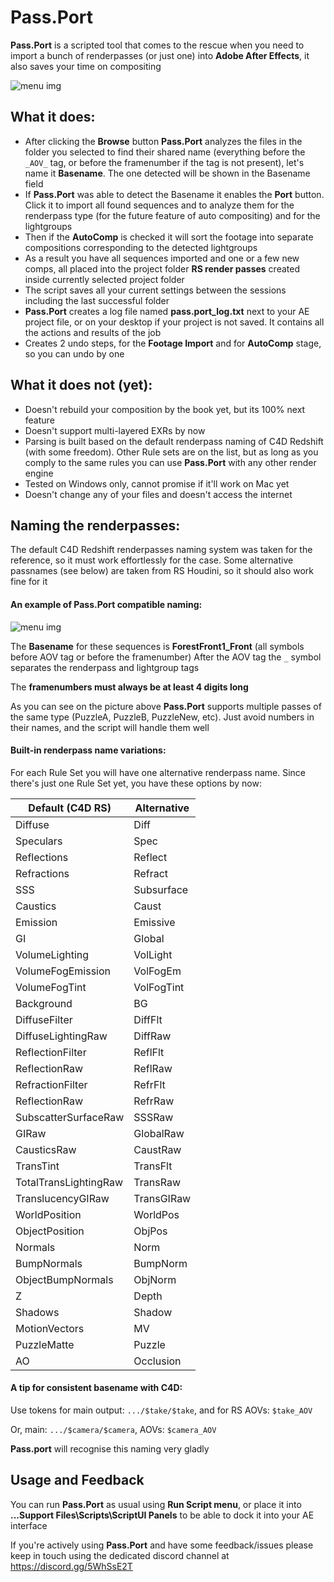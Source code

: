 # Pass.Port
**Pass.Port** is a scripted tool that comes to the rescue when you need to import a bunch of renderpasses (or just one) into **Adobe After Effects**, it also saves your time on compositing

![menu img](https://i.imgur.com/zzlOsnc.png "Pass.Port interface")

 ## What it does:
* After clicking the **Browse** button **Pass.Port** analyzes the files in the folder you selected to find their shared name (everything before the `_AOV_` tag, or before the framenumber if the tag is not present), let's name it **Basename**. The one detected will be shown in the Basename field
* If **Pass.Port** was able to detect the Basename it enables the **Port** button. Click it to import all found sequences and to analyze them for the renderpass type (for the future feature of auto compositing) and for the lightgroups
* Then if the **AutoComp** is checked it will sort the footage into separate compositions corresponding to the detected lightgroups
* As a result you have all sequences imported and one or a few new comps, all placed into the project folder **RS render passes** created inside currently selected project folder
* The script saves all your current settings between the sessions including the last successful folder
* **Pass.Port** creates a log file named **pass.port_log.txt** next to your AE project file, or on your desktop if your project is not saved. It contains all the actions and results of the job
* Creates 2 undo steps, for the **Footage Import** and for **AutoComp** stage, so you can undo by one

## What it does not (yet):
* Doesn't rebuild your composition by the book yet, but its 100% next feature
* Doesn't support multi-layered EXRs by now
* Parsing is built based on the default renderpass naming of C4D Redshift (with some freedom). Other Rule sets are on the list, but as long as you comply to the same rules you can use **Pass.Port** with any other render engine
* Tested on Windows only, cannot promise if it'll work on Mac yet
* Doesn't change any of your files and doesn't access the internet

## Naming the renderpasses:

The default C4D Redshift renderpasses naming system was taken for the reference, so it must work effortlessly for the case. Some alternative passnames (see below) are taken from RS Houdini, so it should also work fine for it

#### An example of Pass.Port compatible naming:

![menu img](https://i.imgur.com/jnj5JBs.png "Naming the passes")

The **Basename** for these sequences is **ForestFront1_Front** (all symbols before AOV tag or before the framenumber)
After the AOV tag the `_` symbol separates the renderpass and lightgroup tags

The **framenumbers must always be at least 4 digits long**

As you can see on the picture above **Pass.Port** supports multiple passes of the same type (PuzzleA, PuzzleB, PuzzleNew, etc). Just avoid numbers in their names, and the script will handle them well

#### Built-in renderpass name variations:

For each Rule Set you will have one alternative renderpass name. Since there's just one Rule Set yet, you have these options by now:

Default (C4D RS) | Alternative
----------|---------------
Diffuse | Diff
Speculars | Spec
Reflections | Reflect
Refractions | Refract
SSS | Subsurface
Caustics | Caust
Emission | Emissive
GI | Global
VolumeLighting | VolLight
VolumeFogEmission | VolFogEm
VolumeFogTint | VolFogTint
Background | BG
DiffuseFilter | DiffFlt
DiffuseLightingRaw | DiffRaw
ReflectionFilter | ReflFlt
ReflectionRaw | ReflRaw
RefractionFilter | RefrFlt
ReflectionRaw | RefrRaw
SubscatterSurfaceRaw | SSSRaw
GIRaw | GlobalRaw
CausticsRaw | CaustRaw
TransTint | TransFlt
TotalTransLightingRaw | TransRaw
TranslucencyGIRaw | TransGIRaw
WorldPosition | WorldPos
ObjectPosition | ObjPos
Normals | Norm
BumpNormals | BumpNorm
ObjectBumpNormals | ObjNorm
Z | Depth
Shadows | Shadow
MotionVectors | MV
PuzzleMatte | Puzzle
AO | Occlusion

#### A tip for consistent basename with C4D:

Use tokens for main output: `.../$take/$take`, and for RS AOVs: `$take_AOV`

Or, main: `.../$camera/$camera`, AOVs: `$camera_AOV`

**Pass.port** will recognise this naming very gladly

## Usage and Feedback
You can run **Pass.Port** as usual using **Run Script menu**, or place it into **...Support Files\Scripts\ScriptUI Panels** to be able to dock it into your AE interface

If you're actively using **Pass.Port** and have some feedback/issues please keep in touch using the dedicated discord channel at https://discord.gg/5WhSsE2T